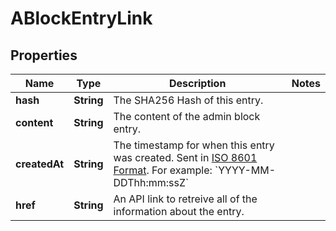 
# ABlockEntryLink

## Properties
Name | Type | Description | Notes
------------ | ------------- | ------------- | -------------
**hash** | **String** | The SHA256 Hash of this entry. | 
**content** | **String** | The content of the admin block entry. | 
**createdAt** | **String** | The timestamp for when this entry was created. Sent in [ISO 8601 Format](https://en.wikipedia.org/wiki/ISO_8601). For example: &#x60;YYYY-MM-DDThh:mm:ssZ&#x60; | 
**href** | **String** | An API link to retreive all of the information about the entry. | 



